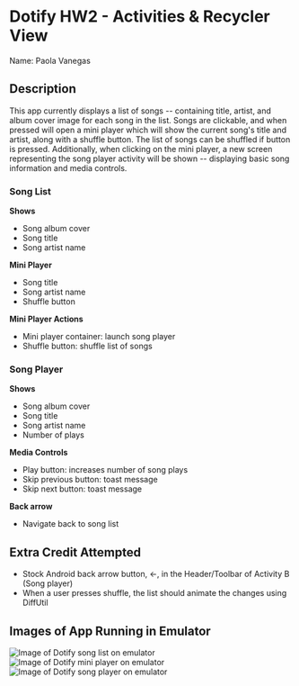 # Dotify HW2 - Activities & Recycler View
Name: Paola Vanegas

## Description
This app currently displays a list of songs -- containing title, artist, and album cover image for each song in the list. Songs are clickable, and when pressed will open a mini player which will show the current song's title and artist, along with a shuffle button. The list of songs can be shuffled if button is pressed. Additionally, when clicking on the mini player, a new screen representing the song player activity will be shown -- displaying basic song information and media controls. 

### Song List
**Shows**
- Song album cover
- Song title 
- Song artist name

**Mini Player**
- Song title 
- Song artist name
- Shuffle button

**Mini Player Actions**
- Mini player container: launch song player 
- Shuffle button: shuffle list of songs

### Song Player
**Shows**
- Song album cover
- Song title 
- Song artist name
- Number of plays 

**Media Controls**
- Play button: increases number of song plays
- Skip previous button: toast message 
- Skip next button: toast message

**Back arrow**
- Navigate back to song list

## Extra Credit Attempted
- Stock Android back arrow button, ←, in the Header/Toolbar of Activity B (Song player)
- When a user presses shuffle, the list should animate the changes using DiffUtil

## Images of App Running in Emulator
<image alt="Image of Dotify song list on emulator" src="./images/SongList.png" heigth="250" />
<image alt="Image of Dotify mini player on emulator" src="./images/MiniPlayer.png" heigth="250" />   
<image alt="Image of Dotify song player on emulator" src="./images/SongPlayer.png" heigth="250" />
